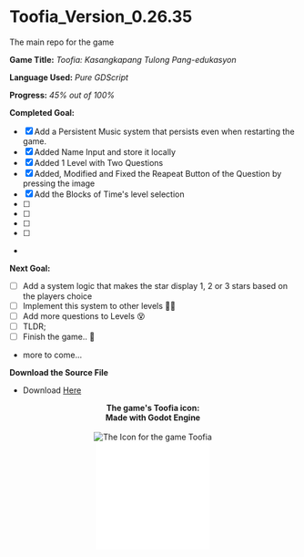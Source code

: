 # Toofia_Version_0.26.35
 The main repo for the game

**Game Title:** *Toofia: Kasangkapang Tulong Pang-edukasyon*

**Language Used:** *Pure GDScript*

**Progress:** *45% out of 100%*

**Completed Goal:**
- [x] Add a Persistent Music system that persists even when restarting the game.
- [x] Added Name Input and store it locally
- [x] Added 1 Level with Two Questions
- [x] Added, Modified and Fixed the Reapeat Button of the Question by pressing the image
- [x] Add the Blocks of Time's level selection
- [  ] 
- [  ]
- [  ]
- [  ]
- 
**Next Goal:**
- [  ] Add a system logic that makes the star display 1, 2 or 3 stars based on the players choice
- [  ] Implement this system to other levels :face_with_spiral_eyes:
- [  ] Add more questions to Levels :dizzy_face:
- [  ] TLDR;
- [  ] Finish the game.. :tada:
- more to come...

 

**Download the Source File**
- Download [Here](https://github.com/Moggle-Khraum/Toofia_Version_0.26.35/archive/refs/heads/main.zip)


<p align="center">
    <b> The game's Toofia icon:</b><br> <b>Made with Godot Engine</b><br>
    <br> 
    <img width="200" src="Assets/Icons/win7icon.ico" alt="The Icon for the game Toofia" title="Toofia Icon"> <br>  <img width="200" src="Assets/Images/logo_godot.png" alt="Godot Engine Logo" title="Godot Engine">
    
   
 
</p>

    
    
